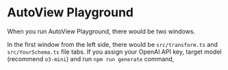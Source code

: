 # AutoView Playground
When you run AutoView Playground, there would be two windows.

In the first window from the left side, there would be `src/transform.ts` and `src/YourSchema.ts` file tabs. If you assign your OpenAI API key, target model (recommend `o3-mini`) and run `npm run generate` command, 